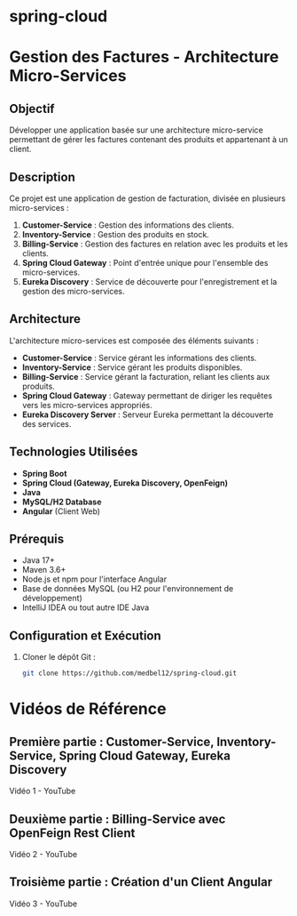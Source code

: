 # spring-cloud

# Gestion des Factures - Architecture Micro-Services

## Objectif
Développer une application basée sur une architecture micro-service permettant de gérer les factures contenant des produits et appartenant à un client.

## Description
Ce projet est une application de gestion de facturation, divisée en plusieurs micro-services :

1. **Customer-Service** : Gestion des informations des clients.
2. **Inventory-Service** : Gestion des produits en stock.
3. **Billing-Service** : Gestion des factures en relation avec les produits et les clients.
4. **Spring Cloud Gateway** : Point d'entrée unique pour l'ensemble des micro-services.
5. **Eureka Discovery** : Service de découverte pour l'enregistrement et la gestion des micro-services.

## Architecture
L'architecture micro-services est composée des éléments suivants :

- **Customer-Service** : Service gérant les informations des clients.
- **Inventory-Service** : Service gérant les produits disponibles.
- **Billing-Service** : Service gérant la facturation, reliant les clients aux produits.
- **Spring Cloud Gateway** : Gateway permettant de diriger les requêtes vers les micro-services appropriés.
- **Eureka Discovery Server** : Serveur Eureka permettant la découverte des services.

## Technologies Utilisées
- **Spring Boot**
- **Spring Cloud (Gateway, Eureka Discovery, OpenFeign)**
- **Java**
- **MySQL/H2 Database**
- **Angular** (Client Web)

## Prérequis
- Java 17+
- Maven 3.6+
- Node.js et npm pour l'interface Angular
- Base de données MySQL (ou H2 pour l'environnement de développement)
- IntelliJ IDEA ou tout autre IDE Java

## Configuration et Exécution
1. Cloner le dépôt Git :
   ```bash
   git clone https://github.com/medbel12/spring-cloud.git

# Vidéos de Référence
## Première partie : Customer-Service, Inventory-Service, Spring Cloud Gateway, Eureka Discovery
Vidéo 1 - YouTube

## Deuxième partie : Billing-Service avec OpenFeign Rest Client
Vidéo 2 - YouTube

## Troisième partie : Création d'un Client Angular
Vidéo 3 - YouTube
